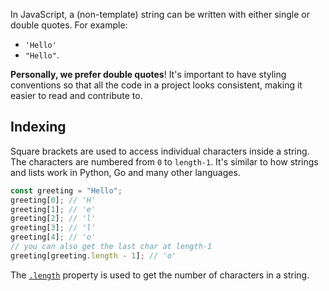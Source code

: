 In JavaScript, a (non-template) string can be written with either single or double quotes. For example:

- `'Hello'`
- `"Hello"`.

**Personally, we prefer double quotes**! It's important to have styling conventions so that all the code in a project looks consistent, making it easier to read and contribute to.

## Indexing

Square brackets are used to access individual characters inside a string. The characters are numbered from `0` to `length-1`. It's similar to how strings and lists work in Python, Go and many other languages.

```js
const greeting = "Hello";
greeting[0]; // 'H'
greeting[1]; // 'e'
greeting[2]; // 'l'
greeting[3]; // 'l'
greeting[4]; // 'o'
// you can also get the last char at length-1
greeting[greeting.length - 1]; // 'o'
```

The [`.length`](https://developer.mozilla.org/en-US/docs/Web/JavaScript/Reference/Global_Objects/String/length) property is used to get the number of characters in a string.